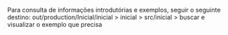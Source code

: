 Para consulta de informações introdutórias e exemplos, seguir o seguinte destino:
 out/production/Inicial/inicial > inicial > src/inicial > buscar e visualizar o exemplo que precisa
